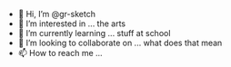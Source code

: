 - 👋 Hi, I’m @gr-sketch 
- 👀 I’m interested in ... the arts 
- 🌱 I’m currently learning ... stuff at school
- 💞️ I’m looking to collaborate on ... what does that mean
- 📫 How to reach me ...

<!---
gr-sketch/gr-sketch is a ✨ special ✨ repository because its `README.md` (this file) appears on your GitHub profile.
You can click the Preview link to take a look at your changes.
--->
